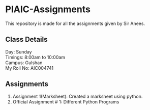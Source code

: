 # PIAIC-Assignments
This repository is made for all the assignments given by Sir Anees.

## Class Details
Day: Sunday <br/>
Timings: 8:00am to 10:00am<br/>
Campus: Gulshan<br/>
My Roll No: AIC004741<br/>

## Assignments
1. Assignment 1(Marksheet): Created a marksheet using python.<br/>
2. Official Assignment # 1: Different Python Programs<br/>
